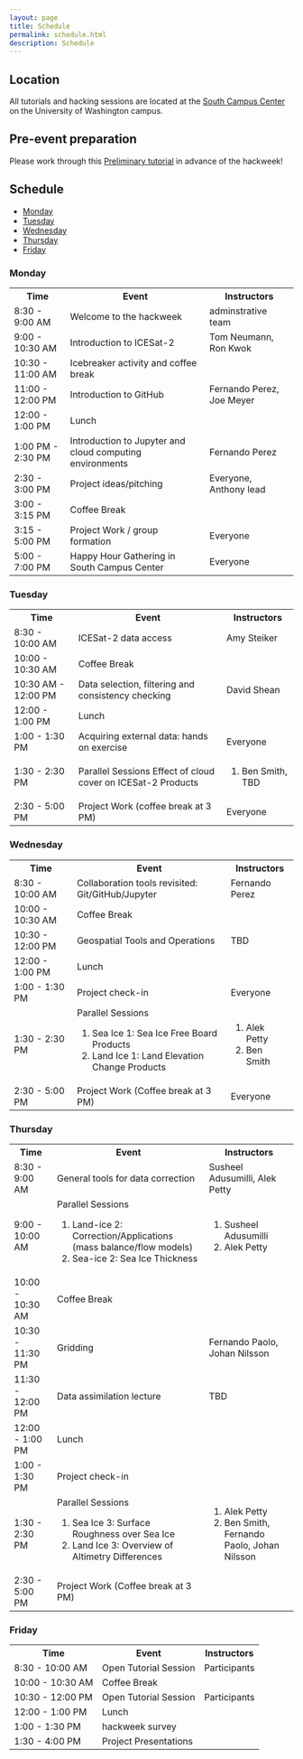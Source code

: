 ```yaml
---
layout: page
title: Schedule
permalink: schedule.html
description: Schedule
---
```


## Location

All tutorials and hacking sessions are located at the <a href="https://www.google.com/maps/place/Odegaard+Undergraduate+Library/@47.6564842,-122.3125576,17z/data=!3m1!4b1!4m5!3m4!1s0x549014f329bffff7:0x6efe7422cf2f2f93!8m2!3d47.6564806!4d-122.3103636">South Campus Center</a> on the University of Washington campus.

## Pre-event preparation

Please work through this <a href ="https://icesat-2hackweek.github.io/preliminary/">Preliminary tutorial</a> in advance of the hackweek!

## Schedule

- [Monday](#monday)
- [Tuesday](#tuesday)
- [Wednesday](#wednesday)
- [Thursday](#thursday)
- [Friday](#friday)

### Monday

<table>
<tbody>
<tr>
<th>Time</th>
<th>Event</th>
<th>Instructors</th>
</tr>

<tr>
<td>8:30 - 9:00 AM</td>
<td>Welcome to the hackweek</td>
<td>adminstrative team </td>
</tr>


<tr>
<td>9:00 - 10:30 AM</td>
<td> Introduction to ICESat-2</td>
<td>Tom Neumann, Ron Kwok</td>
</tr>

<tr>
<td>10:30 - 11:00 AM</td>
<td>Icebreaker activity and coffee break</td>
<td></td>
</tr>

<tr>
<td>11:00 - 12:00 PM </td>
<td> Introduction to GitHub </td>
<td> Fernando Perez, Joe Meyer </td>
</tr>

<tr>
<td>12:00 - 1:00 PM</td>
<td>Lunch</td>
<td></td>
</tr>

<tr>
<td> 1:00 PM - 2:30 PM</td>
<td> Introduction to Jupyter and cloud computing environments</td>
<td>Fernando Perez</td>
</tr>

<tr>
<td>2:30 - 3:00 PM </td>
<td>Project ideas/pitching</td>
<td>Everyone, Anthony lead</td>
</tr>

<tr>
<td>3:00 - 3:15 PM </td>
<td>Coffee Break</td>
<td></td>
</tr>

<tr>
<td>3:15 - 5:00 PM</td>
<td>Project Work / group formation </td>
<td>Everyone</td>
</tr>

<tr>
<td>5:00 - 7:00 PM</td>
<td>Happy Hour Gathering in South Campus Center</td>
<td>Everyone</td>
</tr>

</tbody>
</table>

### Tuesday

<table>
<tbody>
<tr>
<th>Time</th>
<th>Event</th>
<th>Instructors</th>
</tr>

<tr>
<td>8:30 - 10:00 AM</td>
<td>ICESat-2 data access</td>
<td>Amy Steiker</td>
</tr>

<tr>
<td>10:00 - 10:30 AM</td>
<td>Coffee Break</td>
<td></td>
</tr>

<tr>
<td>10:30 AM - 12:00 PM</td>
<td>Data selection, filtering and consistency checking</td>
<td>David Shean</td>
</tr>

<tr>
<td>12:00 - 1:00 PM</td>
<td>Lunch</td>
<td></td>
</tr>

<tr>
<td>1:00 - 1:30 PM</td>
<td>Acquiring external data: hands on exercise</td>
<td>Everyone</td>
</tr>


<tr>
<td>1:30 - 2:30 PM</td>
<td>Parallel Sessions
Effect of cloud cover on ICESat-2 Products
</td>
<td><ol>
<li>Ben Smith, TBD</li>
</ol>
</td>
</tr>

<tr>
<td>2:30 - 5:00 PM</td>
<td>Project Work (coffee break at 3 PM)</td>
<td>Everyone</td>
</tr>

</tbody>

</table>

### Wednesday

<table>
<tbody>
<tr>
<th>Time</th>
<th>Event</th>
<th>Instructors</th>
</tr>

<tr>
<td> 8:30 - 10:00 AM</td>
<td> Collaboration tools revisited: Git/GitHub/Jupyter </td>
<td> Fernando Perez</td>
</tr>

<tr>
<td>10:00 - 10:30 AM</td>
<td>Coffee Break</td>
<td></td>
</tr>

<tr> 
<td> 10:30 - 12:00 PM </td>
<td>Geospatial Tools and Operations </td>
<td>TBD</td>
</tr>

<tr>
<td>12:00 - 1:00 PM</td>
<td>Lunch</td>
<td></td>
</tr>

<tr>
<td>1:00 - 1:30 PM</td>
<td>Project check-in  </td>
<td> Everyone </td>
</tr>

<tr>
<td>1:30 - 2:30 PM</td>
<td>Parallel Sessions
<ol>
<li>Sea Ice 1: Sea Ice Free Board Products</li>
<li>Land Ice 1: Land Elevation Change Products</li>
</ol>
</td>
<td>
<ol>
<li>Alek Petty</li>
<li>Ben Smith</li>
</ol>
</td>
</tr>

<tr>
<td>2:30 - 5:00 PM</td>
<td>Project Work (Coffee break at 3 PM)</td>
<td>Everyone</td>
</tr>

</tbody>
</table>

### Thursday

<table>
<tbody>
<tr>
<th>Time</th>
<th>Event</th>
<th>Instructors</th>
</tr>

<tr>
<td>8:30 - 9:00 AM</td>
<td>General tools for data correction </td>
<td>Susheel Adusumilli, Alek Petty</td>
</tr>


<tr>
<td>9:00 - 10:00 AM</td>
<td>Parallel Sessions
<ol>
<li>Land-ice 2: Correction/Applications (mass balance/flow models)</li>
<li>Sea-ice 2: Sea Ice Thickness </li>
</ol>
</td>
<td>
<ol>
<li>Susheel Adusumilli</li>
<li>Alek Petty</li>
</ol>
</td>
</tr>

<tr>
<td>10:00 - 10:30 AM</td>
<td>Coffee Break</td>
<td></td>
</tr>

<tr>
<td>10:30 - 11:30 PM</td>
<td>Gridding </td>
<td>Fernando Paolo, Johan Nilsson </td>
</tr>

<tr>
<td>11:30 - 12:00 PM</td>
<td>Data assimilation lecture</td>
<td>TBD</td>
</tr>

<tr>
<td>12:00 - 1:00 PM</td>
<td>Lunch</td>
<td></td>
</tr>

<tr>
<td>1:00 - 1:30 PM</td>
<td>Project check-in</td>
<td></td>
</tr>

<tr>
<td>1:30 - 2:30 PM</td>
<td>Parallel Sessions
<ol>
<li>Sea Ice 3: Surface Roughness over Sea Ice </li>
<li>Land Ice 3: Overview of Altimetry Differences</li>
</ol>
</td>
<td>
<ol>
<li>Alek Petty</li>
<li>Ben Smith, Fernando Paolo, Johan Nilsson</li>
</ol>
</td>
</tr>

<tr>
<td> 2:30 - 5:00 PM</td>
<td>Project Work (Coffee break at 3 PM)</td>
<td> </td>
</tr>

</tbody>
</table>

### Friday

<table>
<tbody>
<tr>
<th>Time</th>
<th>Event</th>
<th>Instructors</th>
</tr>

<tr>
<td>8:30 - 10:00 AM </td>
<td>Open Tutorial Session</td>
<td>Participants</td>
</tr>

<tr>
<td>10:00 - 10:30 AM</td>
<td>Coffee Break</td>
<td></td>
</tr>

<tr>
<td>10:30 - 12:00 PM </td>
<td>Open Tutorial Session</td>
<td> Participants</td>
</tr>

<tr>
<td>12:00 - 1:00 PM</td>
<td>Lunch</td>
<td></td>
</tr>

<tr>
<td>1:00 - 1:30 PM</td>
<td>hackweek survey</td>
<td></td>
</tr>

<tr>
<td>1:30 - 4:00 PM</td>
<td>Project Presentations</td>
<td></td>
</tr>

</tbody>
</table>


